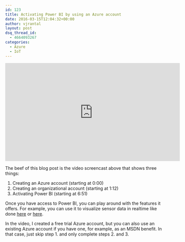 ```yaml
---
id: 123
title: Activating Power BI by using an Azure account
date: 2016-03-15T12:04:32+00:00
author: vjrantal
layout: post
dsq_thread_id:
  - 4664093267
categories:
  - Azure
  - IoT
---
```

<iframe width="560" height="315" src="https://www.youtube.com/embed/A1voWutndbM" frameborder="0" allowfullscreen></iframe>

The beef of this blog post is the video screencast above that shows three things:

  1. Creating an Azure account (starting at 0:00)
  2. Creating an organizational account (starting at 1:12)
  3. Activating Power BI (starting at 6:51)

Once you have access to Power BI, you can play around with the features it offers. For example, you can use it to visualize sensor data in realtime like done [here](http://thinglabs.io/workshop/js/weather/) or [here](https://blogs.microsoft.com/iot/2015/05/05/monitoring-sensors-with-power-bi/).

In the video, I created a free trial Azure account, but you can also use an existing Azure account if you have one, for example, as an MSDN benefit. In that case, just skip step 1. and only complete steps 2. and 3.